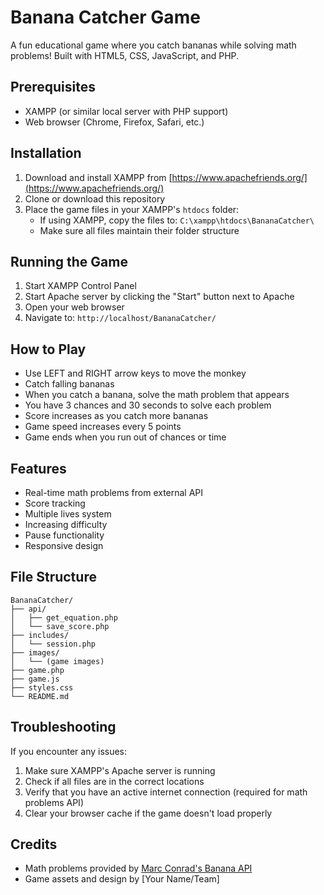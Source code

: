 # Banana Catcher Game

A fun educational game where you catch bananas while solving math problems! Built with HTML5, CSS, JavaScript, and PHP.

## Prerequisites

- XAMPP (or similar local server with PHP support)
- Web browser (Chrome, Firefox, Safari, etc.)

## Installation

1. Download and install XAMPP from [https://www.apachefriends.org/](https://www.apachefriends.org/)
2. Clone or download this repository
3. Place the game files in your XAMPP's `htdocs` folder:
   - If using XAMPP, copy the files to: `C:\xampp\htdocs\BananaCatcher\`
   - Make sure all files maintain their folder structure

## Running the Game

1. Start XAMPP Control Panel
2. Start Apache server by clicking the "Start" button next to Apache
3. Open your web browser
4. Navigate to: `http://localhost/BananaCatcher/`

## How to Play

- Use LEFT and RIGHT arrow keys to move the monkey
- Catch falling bananas
- When you catch a banana, solve the math problem that appears
- You have 3 chances and 30 seconds to solve each problem
- Score increases as you catch more bananas
- Game speed increases every 5 points
- Game ends when you run out of chances or time

## Features

- Real-time math problems from external API
- Score tracking
- Multiple lives system
- Increasing difficulty
- Pause functionality
- Responsive design

## File Structure

```
BananaCatcher/
├── api/
│   ├── get_equation.php
│   └── save_score.php
├── includes/
│   └── session.php
├── images/
│   └── (game images)
├── game.php
├── game.js
├── styles.css
└── README.md
```

## Troubleshooting

If you encounter any issues:

1. Make sure XAMPP's Apache server is running
2. Check if all files are in the correct locations
3. Verify that you have an active internet connection (required for math problems API)
4. Clear your browser cache if the game doesn't load properly

## Credits

- Math problems provided by [Marc Conrad's Banana API](http://marcconrad.com/uob/banana/api.php)
- Game assets and design by [Your Name/Team] 